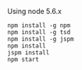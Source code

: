Using node 5.6.x

```
npm install -g npm
npm install -g tsd
npm install -g jspm
npm install
jspm install
npm start
```
